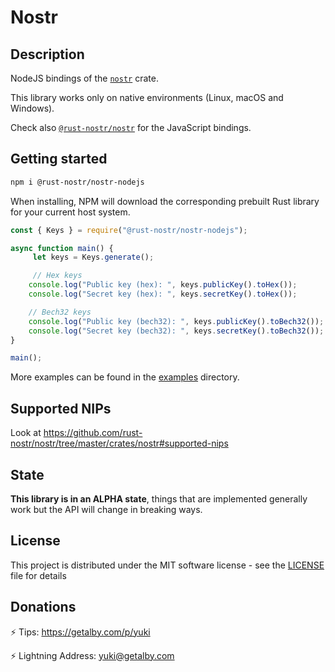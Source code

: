 # Nostr
	
## Description

NodeJS bindings of the [`nostr`](https://crates.io/crates/nostr) crate.

This library works only on native environments (Linux, macOS and Windows).

Check also [`@rust-nostr/nostr`](https://www.npmjs.com/package/@rust-nostr/nostr) for the JavaScript bindings.

## Getting started

```sh
npm i @rust-nostr/nostr-nodejs
```

When installing, NPM will download the corresponding prebuilt Rust library for your current host system.
    
```javascript
const { Keys } = require("@rust-nostr/nostr-nodejs");

async function main() {
     let keys = Keys.generate();

     // Hex keys
    console.log("Public key (hex): ", keys.publicKey().toHex());
    console.log("Secret key (hex): ", keys.secretKey().toHex());

    // Bech32 keys
    console.log("Public key (bech32): ", keys.publicKey().toBech32());
    console.log("Secret key (bech32): ", keys.secretKey().toBech32());
}

main();
```

More examples can be found in the [examples](https://github.com/rust-nostr/nostr/tree/master/bindings/nostr-nodejs/examples) directory.

## Supported NIPs

Look at <https://github.com/rust-nostr/nostr/tree/master/crates/nostr#supported-nips>

## State

**This library is in an ALPHA state**, things that are implemented generally work but the API will change in breaking ways.

## License

This project is distributed under the MIT software license - see the [LICENSE](https://github.com/rust-nostr/nostr/blob/master/LICENSE) file for details

## Donations

⚡ Tips: <https://getalby.com/p/yuki>

⚡ Lightning Address: yuki@getalby.com
